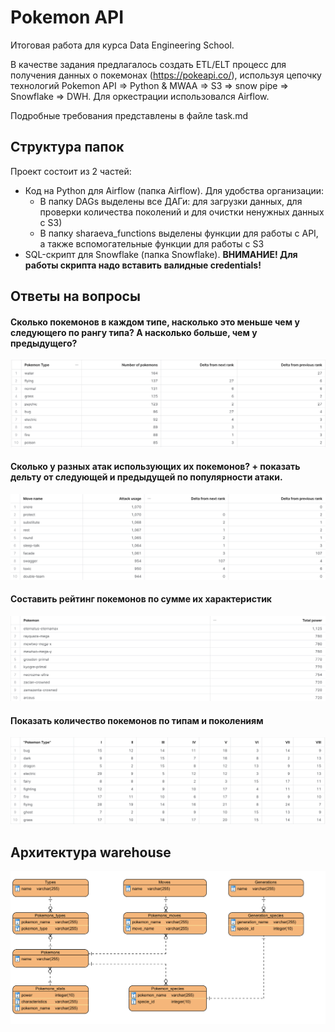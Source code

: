 # Pokemon API
Итоговая работа для курса Data Engineering School. 

В качестве задания предлагалось создать ETL/ELT процесс для получения данных о покемонах (https://pokeapi.co/), используя цепочку 
технологий Pokemon API => Python & MWAA => S3 => snow pipe => Snowflake => DWH. Для оркестрации использовался Airflow.

Подробные требования представлены в файле task.md

## Структура папок
Проект состоит из 2 частей: 
- Код на Python для Airflow (папка Airflow). Для удобства организации:
  - В папку DAGs выделены все ДАГи: для загрузки данных, для проверки количества поколений и для очистки ненужных данных с S3)
  - В папку sharaeva_functions выделены функции для работы с API, а также вспомогательные функции для работы с S3 
- SQL-скрипт для Snowflake (папка Snowflake). **ВНИМАНИЕ! Для работы скрипта надо вставить валидные credentials!**

## Ответы на вопросы
#### Сколько покемонов в каждом типе, насколько это меньше чем у следующего по рангу типа? А насколько больше, чем у предыдущего?
![img.png](types_statistics.PNG)

#### Сколько у разных атак использующих их покемонов? + показать дельту от следующей и предыдущей по популярности атаки. 
![img.png](moves_statistics.PNG)

#### Составить рейтинг покемонов по сумме их характеристик
![img.png](stats_statistics.PNG)

#### Показать количество покемонов по типам и поколениям
![img.png](types_generations_statistics.PNG)

## Архитектура warehouse
![img.png](schema.PNG)
